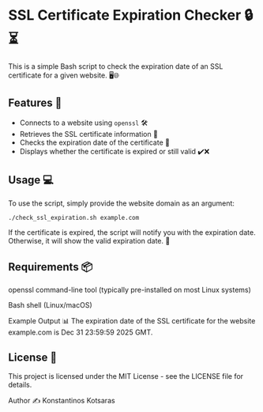 # SSL Certificate Expiration Checker 🔒⏳

This is a simple Bash script to check the expiration date of an SSL certificate for a given website. 🖥️🌐

## Features 🚀

- Connects to a website using `openssl` 🛠️
- Retrieves the SSL certificate information 📜
- Checks the expiration date of the certificate 📅
- Displays whether the certificate is expired or still valid ✔️❌

## Usage 💻

To use the script, simply provide the website domain as an argument:

```bash
./check_ssl_expiration.sh example.com
```
If the certificate is expired, the script will notify you with the expiration date. Otherwise, it will show the valid expiration date. 🌟

## Requirements 📦
openssl command-line tool (typically pre-installed on most Linux systems)

Bash shell (Linux/macOS)

Example Output 📊
The expiration date of the SSL certificate for the website example.com is Dec 31 23:59:59 2025 GMT.

## License 📄
This project is licensed under the MIT License - see the LICENSE file for details.

Author ✍️
Konstantinos Kotsaras


